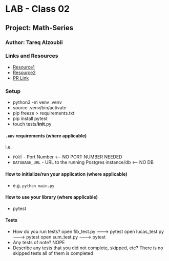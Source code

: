 # LAB - Class 02

## Project: Math-Series

### Author: Tareq Alzoubii

### Links and Resources

- [Resource1](https://realpython.com/python-testing/)
- [Resource2](https://www.youtube.com/watch?v=lnF_9hXD05k)
- [PR Link](https://github.com/tareqzoubii/math-series/pull/2)

### Setup
- python3 -m venv .venv
- source .venv/bin/activate
- pip freeze > requirements.txt
- pip install pytest
- touch tests/__init__.py 

#### `.env` requirements (where applicable)

i.e.

- `PORT` - Port Number <-- NO PORT NUMBER NEEDED
- `DATABASE_URL` - URL to the running Postgres instance/db <-- NO DB

#### How to initialize/run your application (where applicable)

- e.g. `python main.py`

#### How to use your library (where applicable)
- pytest

#### Tests

- How do you run tests?
 open fib_test.py ---> pytest
 open lucas_test.py ---> pytest
 open sum_test.py ---> pytest
- Any tests of note? NOPE
- Describe any tests that you did not complete, skipped, etc? There is no skipped tests all of them is completed
